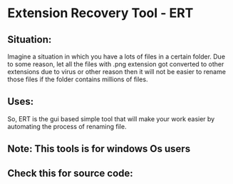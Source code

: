 # Extension Recovery Tool - ERT

## Situation:
Imagine a situation in which you have a lots of files in a certain folder. Due to some reason, let all the files with .png extension got converted to other extensions due to virus or other reason then it will not be easier to rename those files if the folder contains millions of files.

## Uses:
So, ERT is the gui based simple tool that will make your work easier by automating the process of renaming file.

## Note: This tools is for windows Os users

## Check this for source code:


